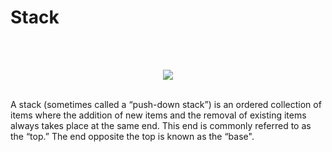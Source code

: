 # Stack
</br>
</br> 
<p align="center">
<img src="https://external-content.duckduckgo.com/iu/?u=https%3A%2F%2Fi.ytimg.com%2Fvi%2F_po3ZmOkvMQ%2Fmaxresdefault.jpg&f=1&nofb=1">
</br>
</br>
</p>

<p align="left">
A stack (sometimes called a “push-down stack”) is an ordered collection of items where the
addition of new items and the removal of existing items always takes place at the same end.
This end is commonly referred to as the “top.” The end opposite the top is known as the “base".
</p>
